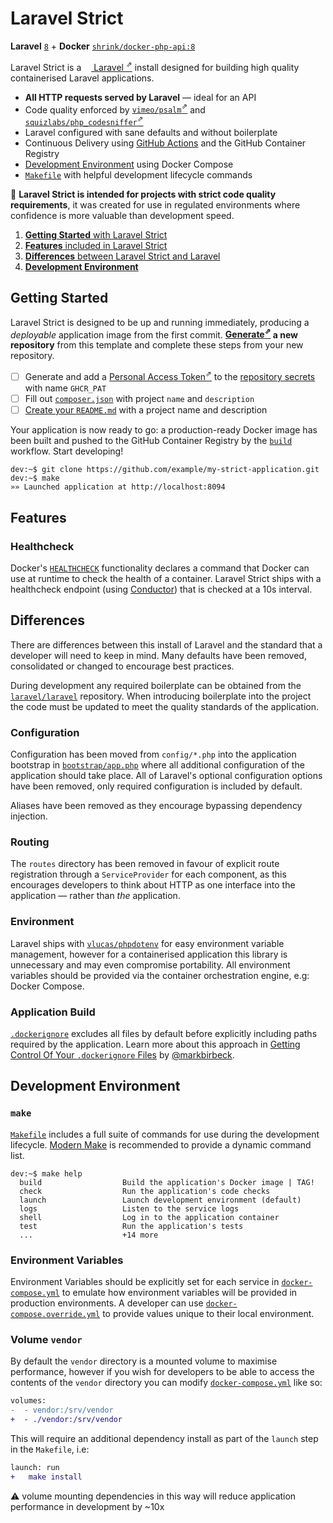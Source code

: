 # Laravel Strict

**Laravel** [`8`][laravel-8] + **Docker**
[`shrink/docker-php-api:8`][shrink/docker-php-api]

Laravel Strict is a
[<img src="https://laravel.com/img/favicon/favicon-32x32.png" height="12"> Laravel <sup>&neArr;</sup>][laravel]
install designed for building high quality containerised Laravel applications.

* **All HTTP requests served by Laravel** &mdash; ideal for an API
* Code quality enforced by [`vimeo/psalm`<sup>&neArr;</sup>][psalm] and
  [`squizlabs/php_codesniffer`<sup>&neArr;</sup>][phpcs]
* Laravel configured with sane defaults and without boilerplate
* Continuous Delivery using [GitHub Actions][workflows] and the GitHub Container
  Registry
* [Development Environment](#development-environment) using Docker Compose
* [`Makefile`](Makefile) with helpful development lifecycle commands

:thought_balloon: **Laravel Strict is intended for projects with strict code
quality requirements**, it was created for use in regulated environments where
confidence is more valuable than development speed.

1. [**Getting Started** with Laravel Strict](#getting-started)
2. [**Features** included in Laravel Strict](#features)
3. [**Differences** between Laravel Strict and Laravel](#differences)
4. [**Development Environment**](#development-environment)

## Getting Started

Laravel Strict is designed to be up and running immediately, producing a
_deployable_ application image from the first commit.
**[Generate<sup>&neArr;</sup>][generate-new] a new repository** from this
template and complete these steps from your new repository.

- [ ] Generate and add a [Personal Access Token<sup>&neArr;</sup>][ghcr-pat] to
      the [repository secrets][secrets] with name `GHCR_PAT`
- [ ] Fill out [`composer.json`][edit/composer.json] with project `name` and
      `description`
- [ ] [Create your `README.md`][create-readme] with a project name and
      description

Your application is now ready to go: a production-ready Docker image has been
built and pushed to the GitHub Container Registry by the
[`build`][workflows/build] workflow. Start developing!

```console
dev:~$ git clone https://github.com/example/my-strict-application.git
dev:~$ make
»» Launched application at http://localhost:8094
```

## Features

### Healthcheck

Docker's [`HEALTHCHECK`][docker-healthcheck] functionality declares a command
that Docker can use at runtime to check the health of a container. Laravel
Strict ships with a healthcheck endpoint (using [Conductor][conductor-laravel])
that is checked at a 10s interval.

## Differences

There are differences between this install of Laravel and the standard that a
developer will need to keep in mind. Many defaults have been removed,
consolidated or changed to encourage best practices.

During development any required boilerplate can be obtained from the
[`laravel/laravel`][laravel/laravel] repository. When introducing boilerplate
into the project the code must be updated to meet the quality standards of the
application.

### Configuration

Configuration has been moved from `config/*.php` into the application bootstrap
in [`bootstrap/app.php`][bootstrap] where all additional configuration of the
application should take place. All of Laravel's optional configuration options
have been removed, only required configuration is included by default.

Aliases have been removed as they encourage bypassing dependency injection.

### Routing

The `routes` directory has been removed in favour of explicit route registration
through a `ServiceProvider` for each component, as this encourages developers to
think about HTTP as one interface into the application — rather than _the_
application.

### Environment

Laravel ships with [`vlucas/phpdotenv`][phpdotenv] for easy environment
variable management, however for a containerised application this library is
unnecessary and may even compromise portability. All environment variables
should be provided via the container orchestration engine, e.g: Docker Compose.

### Application Build

[`.dockerignore`][docker-ignore] excludes all files by default before explicitly
including paths required by the application. Learn more about this approach in
[Getting Control Of Your `.dockerignore` Files][ignore-by-default] by
[@markbirbeck][markbirkbeck].

## Development Environment

### `make`

[`Makefile`](Makefile) includes a full suite of commands for use during the
development lifecycle. [Modern Make][modern-make] is recommended to provide a
dynamic command list.

```console
dev:~$ make help
  build                  Build the application's Docker image | TAG!
  check                  Run the application's code checks
  launch                 Launch development environment (default)
  logs                   Listen to the service logs
  shell                  Log in to the application container
  test                   Run the application's tests
  ...                    +14 more
```

### Environment Variables

Environment Variables should be explicitly set for each service in
[`docker-compose.yml`][dc-config] to emulate how environment variables will be
provided in production environments. A developer can use
[`docker-compose.override.yml`][dc-override] to provide values unique to their
local environment.

### Volume `vendor`

By default the `vendor` directory is a mounted volume to maximise performance,
however if you wish for developers to be able to access the contents of the
`vendor` directory you can modify [`docker-compose.yml`][dc-config] like so:

```diff
volumes:
-  - vendor:/srv/vendor
+  - ./vendor:/srv/vendor
```

This will require an additional dependency install as part of the `launch` step
in the `Makefile`, i.e:

```diff
launch: run
+	make install
```

:warning: volume mounting dependencies in this way will reduce application
performance in development by ~10x

[laravel]: https://laravel.com
[laravel-8]: https://laravel.com/docs/8.x
[shrink/docker-php-api]: https://github.com/shrink/docker-php-api
[psalm]: https://psalm.dev
[phpcs]: https://github.com/squizlabs/PHP_CodeSniffer
[workflows]: .github/workflows
[workflows/build]: .github/workflows/build.yml
[laravel/laravel]: https://github.com/laravel/laravel
[readme-project]: README-project.md
[edit/composer.json]: edit/main/composer.json
[docker/name]: https://github.com/moby/moby/blob/19.03/daemon/names/names.go#L6
[hooks]: README-project.md#hooks
[ghcr-pat]: https://docs.github.com/en/packages/getting-started-with-github-container-registry/migrating-to-github-container-registry-for-docker-images#authenticating-with-the-container-registry
[secrets]: settings/secrets
[dc-config]: docker-compose.yml
[dc-override]: https://docs.docker.com/compose/extends/#understanding-multiple-compose-files
[docker-ignore]: .dockerignore
[ignore-by-default]: https://youknowfordevs.com/2018/12/07/getting-control-of-your-dockerignore-files.html
[markbirkbeck]: https://github.com/markbirbeck
[bootstrap]: bootstrap/app.php
[phpdotenv]: https://github.com/vlucas/phpdotenv
[generate-new]: generate
[create-readme]: edit/main/README-project.md?filename=README.md
[modern-make]: https://github.com/tj/mmake
[docker-healthcheck]: https://docs.docker.com/engine/reference/builder/#healthcheck
[conductor-laravel]: https://github.com/shrink/conductor-laravel
